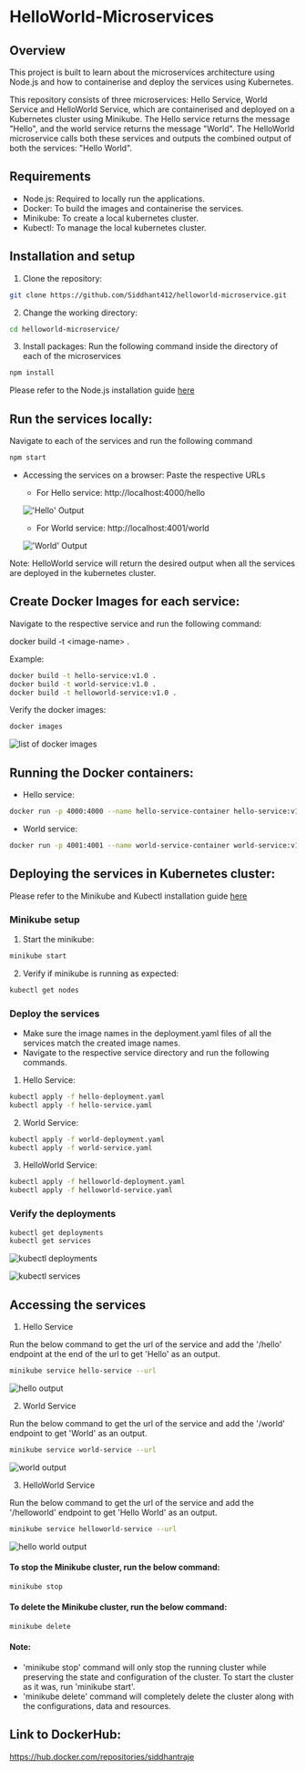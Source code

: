 # HelloWorld-Microservices

## Overview

This project is built to learn about the microservices architecture using Node.js and how to containerise and deploy the services using Kubernetes.

This repository consists of three microservices: Hello Service, World Service and HelloWorld Service, which are containerised and deployed on a Kubernetes cluster using Minikube. The Hello service returns the message "Hello", and the world service returns the message "World". The HelloWorld microservice calls both these services and outputs the combined output of both the services: "Hello World".

## Requirements

- Node.js: Required to locally run the applications.
- Docker: To build the images and containerise the services.
- Minikube: To create a local kubernetes cluster.
- Kubectl: To manage the local kubernetes cluster.

## Installation and setup

1. Clone the repository:

```bash
git clone https://github.com/Siddhant412/helloworld-microservice.git
```

2. Change the working directory:

```bash
cd helloworld-microservice/
```

3. Install packages: Run the following command inside the directory of each of the microservices

```bash
npm install
```

Please refer to the Node.js installation guide [here](https://nodejs.org/en/download/package-manager)

## Run the services locally: 
Navigate to each of the services and run the following command

```bash
npm start
```

- Accessing the services on a browser: Paste the respective URLs
  - For Hello service: http://localhost:4000/hello

  !['Hello' Output](https://drive.google.com/uc?id=1PX6ZeGcgPoj56bjaKu7k3HbTit7fP9og)

  - For World service: http://localhost:4001/world

  !['World' Output](https://drive.google.com/uc?id=1ZMYK0260vp8DVTQyN9c0z2C2GmMhFsie)

Note: HelloWorld service will return the desired output when all the services are deployed in the kubernetes cluster.

## Create Docker Images for each service: 
Navigate to the respective service and run the following command:

docker build -t &lt;image-name&gt; .

Example:

```bash
docker build -t hello-service:v1.0 .
docker build -t world-service:v1.0 .
docker build -t helloworld-service:v1.0 .
```

Verify the docker images:

```bash
docker images
```

![list of docker images](https://drive.google.com/uc?id=1QEVczU-9XyEK3B-JSw9cXTj0cU1rXGYT)

## Running the Docker containers:

- Hello service:

```bash
docker run -p 4000:4000 --name hello-service-container hello-service:v1.0
```

- World service:

```bash
docker run -p 4001:4001 --name world-service-container world-service:v1.0
```

## Deploying the services in Kubernetes cluster:

Please refer to the Minikube and Kubectl installation guide [here](https://kubernetes.io/docs/tasks/tools/)

### Minikube setup

1. Start the minikube:

```bash
minikube start
```

2. Verify if minikube is running as expected:

```bash
kubectl get nodes
```

### Deploy the services

- Make sure the image names in the deployment.yaml files of all the services match the created image names.
- Navigate to the respective service directory and run the following commands.

1. Hello Service:

```bash
kubectl apply -f hello-deployment.yaml
kubectl apply -f hello-service.yaml
```

2. World Service:

```bash
kubectl apply -f world-deployment.yaml
kubectl apply -f world-service.yaml
```

3. HelloWorld Service:

```bash
kubectl apply -f helloworld-deployment.yaml
kubectl apply -f helloworld-service.yaml
```

### Verify the deployments

```bash
kubectl get deployments
kubectl get services
```

![kubectl deployments](https://drive.google.com/uc?id=1bC6oRGGYEKZE2ncEmRuBHmMW73If8HMO)

![kubectl services](https://drive.google.com/uc?id=1dGEnNPKQRjR4HOKD62G3r_YlHmVJfhZC)

## Accessing the services

1. Hello Service

Run the below command to get the url of the service and add the '/hello' endpoint at the end of the url to get 'Hello' as an output.

```bash
minikube service hello-service --url
```

![hello output](https://drive.google.com/uc?id=1FTxQ-jjkKus0w2rkYr2szaivkV6Coai1)

2. World Service

Run the below command to get the url of the service and add the '/world' endpoint to get 'World' as an output.

```bash
minikube service world-service --url
```

![world output](https://drive.google.com/uc?id=1plcENHhf981nJ_ogeZ2Oy5Gk0cb-Pg4l)

3. HelloWorld Service

Run the below command to get the url of the service and add the '/helloworld' endpoint to get 'Hello World' as an output.

```bash
minikube service helloworld-service --url
```

![hello world output](https://drive.google.com/uc?id=1-NxBl-k01DRASkiDpuyF-Jwz2oM91eel)

#### To stop the Minikube cluster, run the below command:

```bash
minikube stop
```

#### To delete the Minikube cluster, run the below command:

```bash
minikube delete
```

#### Note:

- 'minikube stop' command will only stop the running cluster while preserving the state and configuration of the cluster. To start the cluster as it was, run 'minikube start'.
- 'minikube delete' command will completely delete the cluster along with the configurations, data and resources.

## Link to DockerHub:
https://hub.docker.com/repositories/siddhantraje